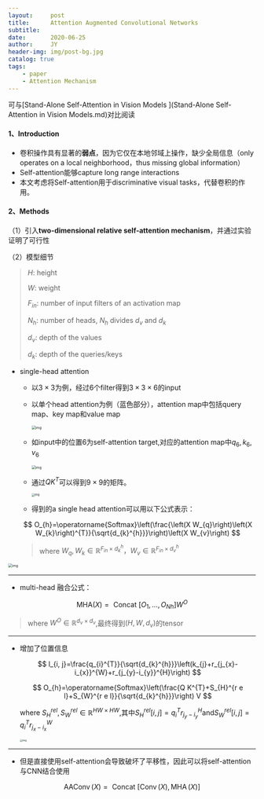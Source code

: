 ```yaml
---
layout:     post
title:      Attention Augmented Convolutional Networks
subtitle:   
date:       2020-06-25
author:     JY
header-img: img/post-bg.jpg
catalog: true
tags:
    - paper
    - Attention Mechanism
---
```




可与[Stand-Alone Self-Attention in Vision Models ](Stand-Alone Self-Attention in Vision Models.md)对比阅读

#### 1、Introduction

- 卷积操作具有显著的**弱点**，因为它仅在本地邻域上操作，缺少全局信息（only operates on a local neighborhood，thus missing global information）
- Self-attention能够capture long range interactions
- 本文考虑将Self-attention用于discriminative visual tasks，代替卷积的作用。



#### 2、Methods

（1）引入**two-dimensional relative self-attention mechanism**，并通过实验证明了可行性

（2）模型细节

> $H$: height 
>
> $W$: weight
>
> $F_{in}$: number of input filters of an activation map
>
> $N_h$: number of heads, $N_h$ divides $d_v$ and $d_k$
>
> $d_v$: depth of the values 
>
> $d_k$: depth of the queries/keys



- single-head attention
  

  - 以$3\times 3$为例，经过6个filter得到$3\times 3 \times 6$的input

  - 以单个head attention为例（蓝色部分），attention map中包括query map、key map和value map

    <img src="https://github.com/ZJU-CVs/zju-cvs.github.io/raw/master/img/picture/SASA4.png" alt="img" style="zoom:50%;" />

  - 如input中的位置6为self-attention target,对应的attention map中$q_6,k_6,v_6$

    <img src="https://github.com/ZJU-CVs/zju-cvs.github.io/raw/master/img/picture/SASA3.png" alt="img" style="zoom:50%;" />

  - 通过$QK^T$可以得到$9\times9$的矩阵。

	<img src="https://github.com/ZJU-CVs/zju-cvs.github.io/raw/master/img/picture/SASA5.png" alt="img" style="zoom:40%;" />

  
  
  - 得到的a single head attention可以用以下公式表示：
  
    
  
  $$
  O_{h}=\operatorname{Softmax}\left(\frac{\left(X W_{q}\right)\left(X W_{k}\right)^{T}}{\sqrt{d_{k}^{h}}}\right)\left(X W_{v}\right)
  $$
  
  
  
  > where $W_q,W_k \in \mathbb{R}^{F_{i n} \times d_{k}^{h}}，W_v \in \mathbb{R}^{F_{i n} \times d_{v}^{h}}$
  
  

<img src="https://github.com/ZJU-CVs/zju-cvs.github.io/raw/master/img/picture/SASA1.png" alt="img" style="zoom:50%;" />

---



- multi-head 融合公式：

  

$$
\mathrm{MHA}(X)=\text { Concat }\left[O_{1}, \ldots, O_{N h}\right] W^{O}
$$


> where $W^O \in \mathbb{R}^{d_{v} \times d_{v}}$,最终得到$(H,W,d_v)$的tensor

---



- 增加了位置信息
  
  
  $$
  l_{i, j}=\frac{q_{i}^{T}}{\sqrt{d_{k}^{h}}}\left(k_{j}+r_{j_{x}-i_{x}}^{W}+r_{j_{y}-i_{y}}^{H}\right)
  $$
  
  $$
  O_{h}=\operatorname{Softmax}\left(\frac{Q K^{T}+S_{H}^{r e l}+S_{W}^{r e l}}{\sqrt{d_{k}^{h}}}\right) V
  $$
  
  where $S_H^{rel},S_W^{rel}\in \mathbb{R}^{H W \times H W}$,其中$S_H^{rel}[i,j]=q_i^Tr^H_{j_y-i_y}$and$S_W^{rel}[i,j]=q_i^Tr^W_{j_x-i_x}$ 
  
  <img src="https://github.com/ZJU-CVs/zju-cvs.github.io/raw/master/img/picture/SASA2.png" alt="img" style="zoom: 33%;" />
---

- 但是直接使用self-attention会导致破坏了平移性，因此可以将self-attention与CNN结合使用

  
$$
\operatorname{AAConv}(X)=\text { Concat }[\operatorname{Conv}(X), \operatorname{MHA}(X)]
$$



